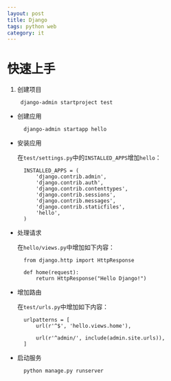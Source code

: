 ```yaml
---
layout: post
title: Django
tags: python web
category: it
---
```


# 快速上手

1. 创建项目

        django-admin startproject test

* 创建应用

        django-admin startapp hello

* 安装应用

    在`test/settings.py`中的`INSTALLED_APPS`增加`hello`：

        INSTALLED_APPS = (
            'django.contrib.admin',
            'django.contrib.auth',
            'django.contrib.contenttypes',
            'django.contrib.sessions',
            'django.contrib.messages',
            'django.contrib.staticfiles',
            'hello',
        )

* 处理请求

    在`hello/views.py`中增加如下内容：

        from django.http import HttpResponse
        
        def home(request):
            return HttpResponse("Hello Django!")


* 增加路由

    在`test/urls.py`中增加如下内容：

        urlpatterns = [
            url(r'^$', 'hello.views.home'),
            
            url(r'^admin/', include(admin.site.urls)),
        ]



* 启动服务

        python manage.py runserver
